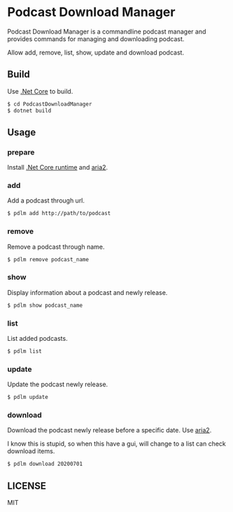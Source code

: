 # Podcast Download Manager

Podcast Download Manager is a commandline podcast manager and provides commands for managing and downloading podcast.

Allow add, remove, list, show, update and download podcast.

## Build

Use [.Net Core](https://dotnet.microsoft.com/) to build.

```bash
$ cd PodcastDownloadManager
$ dotnet build
```

## Usage

### prepare

Install [.Net Core runtime](https://dotnet.microsoft.com/) and [aria2](https://aria2.github.io/).

### add

Add a podcast through url.

```bash
$ pdlm add http://path/to/podcast
```

### remove

Remove a podcast through name.

```bash
$ pdlm remove podcast_name
```

### show

Display information about a podcast and newly release.

```bash
$ pdlm show podcast_name
```

### list

List added podcasts.

```bash
$ pdlm list
```

### update

Update the podcast newly release.

```bash
$ pdlm update
```

### download

Download the podcast newly release before a specific date. Use [aria2](https://aria2.github.io/).

I know this is stupid, so when this have a gui, will change to a list can check download items.

```bash
$ pdlm download 20200701
```

## LICENSE

MIT
